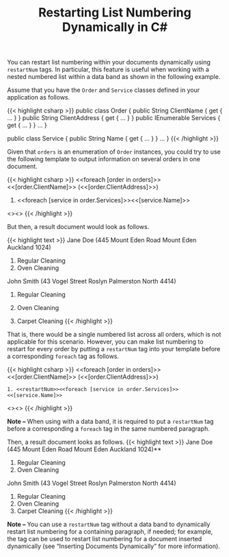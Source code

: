 ﻿---
title: Restarting List Numbering Dynamically in C#
articleTitle: Restarting List Numbering Dynamically
linktitle: Restarting List Numbering Dynamically
description: "Restart list numbering within your documents dynamically when building a report using C#."
type: docs
weight: 110
url: /net/restarting-list-numbering-dynamically/
aliases: [/net/template-syntax/#restarting-list-numbering-dynamically]
---

You can restart list numbering within your documents dynamically using `restartNum` tags. In particular, this feature is useful when working with a nested numbered list within a data band as shown in the following example.

Assume that you have the `Order` and `Service` classes defined in your application as follows.

{{< highlight csharp >}}
  public class Order
  {
    public String ClientName { get { ... } }
    public String ClientAddress { get { ... } }
    public IEnumerable<Service> Services { get { ... } }
    ...
  }

  public class Service
  {
    public String Name { get { ... } }
    ...
  }
{{< /highlight >}}

Given that `orders` is an enumeration of `Order` instances, you could try to use the following template to output information on several orders in one document.

{{< highlight csharp >}}
<<foreach [order in orders]>><<[order.ClientName]>> (<<[order.ClientAddress]>>)

1. <<foreach [service in order.Services]>><<[service.Name]>>

<</foreach>><</foreach>>
{{< /highlight >}}

But then, a result document would look as follows.

{{< highlight text >}}
Jane Doe (445 Mount Eden Road Mount Eden Auckland 1024)

1. Regular Cleaning
2. Oven Cleaning

John Smith (43 Vogel Street Roslyn Palmerston North 4414)

1. Regular Cleaning

2. Oven Cleaning

3. Carpet Cleaning
  {{< /highlight >}}

That is, there would be a single numbered list across all orders, which is not applicable for this scenario. However, you can make list numbering to restart for every order by putting a `restartNum` tag into your template before a corresponding `foreach` tag as follows.

{{< highlight csharp >}}
<<foreach [order in orders]>><<[order.ClientName]>> (<<[order.ClientAddress]>>)

	1. <<restartNum>><<foreach [service in order.Services]>><<[service.Name]>>

<</foreach>><</foreach>>
{{< /highlight >}}

**Note –** When using with a data band, it is required to put a `restartNum` tag before a corresponding a `foreach` tag in the same numbered paragraph.

Then, a result document looks as follows.
{{< highlight text >}}
Jane Doe (445 Mount Eden Road Mount Eden Auckland 1024)**

1. Regular Cleaning
2. Oven Cleaning

John Smith (43 Vogel Street Roslyn Palmerston North 4414)

1. Regular Cleaning
2. Oven Cleaning
3. Carpet Cleaning
{{< /highlight >}}

**Note –** You can use a `restartNum` tag without a data band to dynamically restart list numbering for a containing paragraph, if needed; for example, the tag can be used to restart list numbering for a document inserted dynamically (see “Inserting Documents Dynamically” for more information).
